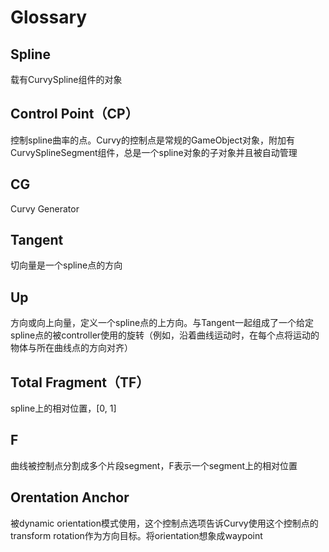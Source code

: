 # Glossary

## Spline

载有CurvySpline组件的对象

## Control Point（CP）

控制spline曲率的点。Curvy的控制点是常规的GameObject对象，附加有CurvySplineSegment组件，总是一个spline对象的子对象并且被自动管理

## CG

Curvy Generator

## Tangent

切向量是一个spline点的方向

## Up

方向或向上向量，定义一个spline点的上方向。与Tangent一起组成了一个给定spline点的被controller使用的旋转（例如，沿着曲线运动时，在每个点将运动的物体与所在曲线点的方向对齐）

## Total Fragment（TF）

spline上的相对位置，[0, 1]

## F

曲线被控制点分割成多个片段segment，F表示一个segment上的相对位置

## Orentation Anchor

被dynamic orientation模式使用，这个控制点选项告诉Curvy使用这个控制点的transform rotation作为方向目标。将orientation想象成waypoint
